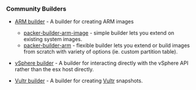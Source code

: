 ### Community Builders

- [ARM builder]() - A builder
  for creating ARM images
  * [packer-builder-arm-image](https://github.com/solo-io/packer-builder-arm-image) - simple builder lets you extend on existing system images.
  * [packer-builder-arm](https://github.com/mkaczanowski/packer-builder-arm) - flexible builder lets you extend or build images from scratch with variety of options (ie. custom partition table).

- [vSphere builder](https://github.com/jetbrains-infra/packer-builder-vsphere) -
  A builder for interacting directly with the vSphere API rather than the esx
  host directly.

- [Vultr builder](https://github.com/vultr/packer-builder-vultr) - A builder
  for creating [Vultr](https://www.vultr.com/) snapshots.
